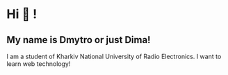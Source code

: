 # Hi 👋 !

## My name is Dmytro or just Dima!

I am a student of Kharkiv National University of Radio Electronics. I want to learn web technology!
